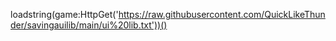 loadstring(game:HttpGet('https://raw.githubusercontent.com/QuickLikeThunder/savingauilib/main/ui%20lib.txt'))()
